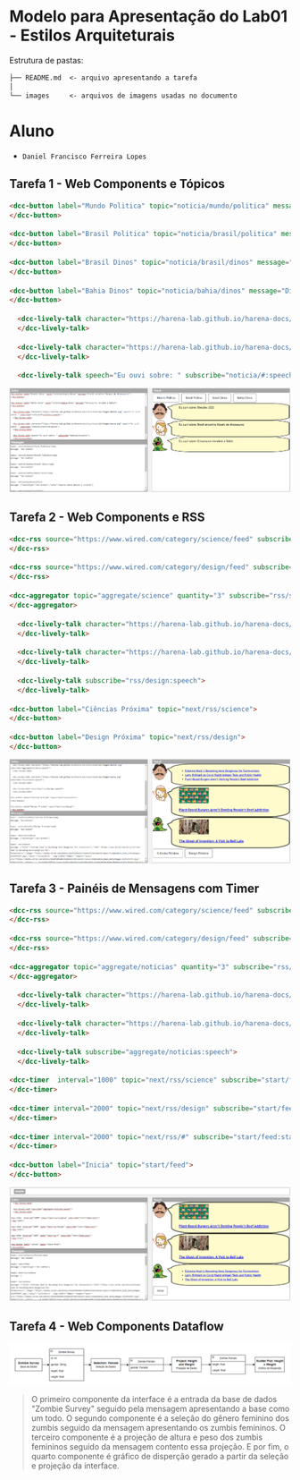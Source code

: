 # Modelo para Apresentação do Lab01 - Estilos Arquiteturais

Estrutura de pastas:

~~~
├── README.md  <- arquivo apresentando a tarefa
│
└── images     <- arquivos de imagens usadas no documento
~~~

# Aluno
* `Daniel Francisco Ferreira Lopes`

## Tarefa 1 - Web Components e Tópicos

~~~html
<dcc-button label="Mundo Politica" topic="noticia/mundo/politica" message="Guerra entre Rússia e Ucrânia">
</dcc-button>

<dcc-button label="Brasil Politica" topic="noticia/brasil/politica" message="Eleições 2022">
</dcc-button>

<dcc-button label="Brasil Dinos" topic="noticia/brasil/dinos" message="Brasil encontra fósseis de dinossauros">
</dcc-button>

<dcc-button label="Bahia Dinos" topic="noticia/bahia/dinos" message="Dinossauros invadem a Bahia">
</dcc-button>

  <dcc-lively-talk character="https://harena-lab.github.io/harena-docs/dccs/tutorial/images/doctor.png" speech="Eu ouvi sobre: " subscribe="noticia/#/politica:speech">
  </dcc-lively-talk>

  <dcc-lively-talk character="https://harena-lab.github.io/harena-docs/dccs/tutorial/images/nurse.png" speech="Eu ouvi sobre: " subscribe="noticia/brasil/#:speech">
  </dcc-lively-talk>

  <dcc-lively-talk speech="Eu ouvi sobre: " subscribe="noticia/#:speech">
~~~

![Composition Screenshot](images/exercicio1.png)

## Tarefa 2 - Web Components e RSS

~~~html
<dcc-rss source="https://www.wired.com/category/science/feed" subscribe="next/rss/science:next" topic="rss/science">
</dcc-rss>

<dcc-rss source="https://www.wired.com/category/design/feed" subscribe="next/rss/design:next" topic="rss/design">
</dcc-rss>

<dcc-aggregator topic="aggregate/science" quantity="3" subscribe="rss/science">
</dcc-aggregator>

  <dcc-lively-talk character="https://harena-lab.github.io/harena-docs/dccs/tutorial/images/doctor.png" subscribe="aggregate/science:speech">
  </dcc-lively-talk>

  <dcc-lively-talk character="https://harena-lab.github.io/harena-docs/dccs/tutorial/images/nurse.png" subscribe="rss/science:speech">
  </dcc-lively-talk>

  <dcc-lively-talk subscribe="rss/design:speech">
  </dcc-lively-talk>

<dcc-button label="Ciências Próxima" topic="next/rss/science">
</dcc-button>

<dcc-button label="Design Próxima" topic="next/rss/design">
</dcc-button>
~~~

![Composition Screenshot](images/exercicio2.png)

## Tarefa 3 - Painéis de Mensagens com Timer

~~~html
<dcc-rss source="https://www.wired.com/category/science/feed" subscribe="next/rss/science:next" topic="rss/science">
</dcc-rss>

<dcc-rss source="https://www.wired.com/category/design/feed" subscribe="next/rss/design:next" topic="rss/design">
</dcc-rss>

<dcc-aggregator topic="aggregate/noticias" quantity="3" subscribe="rss/#">
</dcc-aggregator>

  <dcc-lively-talk character="https://harena-lab.github.io/harena-docs/dccs/tutorial/images/doctor.png" subscribe="rss/science:speech">
  </dcc-lively-talk>

  <dcc-lively-talk character="https://harena-lab.github.io/harena-docs/dccs/tutorial/images/nurse.png" subscribe="rss/design:speech">
  </dcc-lively-talk>

  <dcc-lively-talk subscribe="aggregate/noticias:speech">
  </dcc-lively-talk>

<dcc-timer  interval="1000" topic="next/rss/science" subscribe="start/feed:start">
</dcc-timer>

<dcc-timer interval="2000" topic="next/rss/design" subscribe="start/feed:start">
</dcc-timer>

<dcc-timer interval="2000" topic="next/rss/#" subscribe="start/feed:start">
</dcc-timer>

<dcc-button label="Inicia" topic="start/feed">
</dcc-button>
~~~

![Composition Screenshot](images/exercicio3.png)

## Tarefa 4 - Web Components Dataflow

![Composition Screenshot](images/exercicio4.png)

> O primeiro componente da interface é a entrada da base de dados "Zombie Survey" seguido pela mensagem apresentando a base como um todo. O segundo componente é a seleção do gênero feminino dos zumbis seguido da mensagem apresentando os zumbis femininos. O terceiro componente é a projeção de altura e peso dos zumbis femininos seguido da mensagem contento essa projeção. E por fim, o quarto componente é gráfico de disperção gerado a partir da seleção e projeção da interface.
